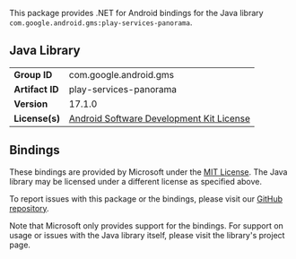 This package provides .NET for Android bindings for the Java library `com.google.android.gms:play-services-panorama`.

## Java Library

| | |
|-|-|
| **Group ID** | com.google.android.gms |
| **Artifact ID** | play-services-panorama |
| **Version** | 17.1.0 |
| **License(s)** | [Android Software Development Kit License](https://developer.android.com/studio/terms.html) |

## Bindings

These bindings are provided by Microsoft under the [MIT License](https://opensource.org/licenses/MIT). The Java
library may be licensed under a different license as specified above.

To report issues with this package or the bindings, please visit our [GitHub repository](https://aka.ms/android-libraries).

Note that Microsoft only provides support for the bindings. For support on
usage or issues with the Java library itself, please visit the library's project page.
